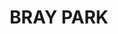 ---
lastmod: '2025-04-06T06:05:21+00:00'
latitude: -27.307845
layout: suburb
longitude: 152.939438
postcode: '4500'
state: QLD
title: BRAY PARK
url: /qld/bray-park/
---